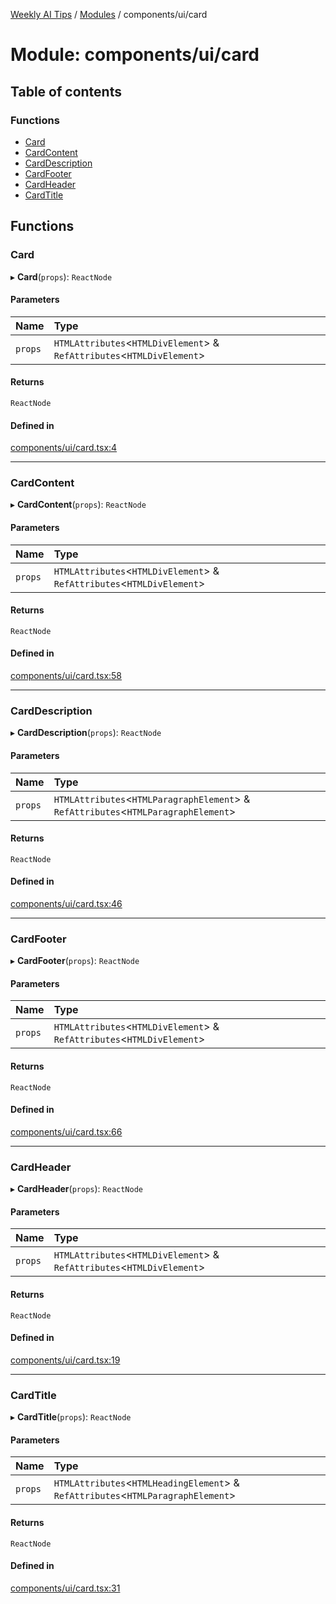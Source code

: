 [Weekly AI Tips](../README.md) / [Modules](../modules.md) / components/ui/card

# Module: components/ui/card

## Table of contents

### Functions

- [Card](components_ui_card.md#card)
- [CardContent](components_ui_card.md#cardcontent)
- [CardDescription](components_ui_card.md#carddescription)
- [CardFooter](components_ui_card.md#cardfooter)
- [CardHeader](components_ui_card.md#cardheader)
- [CardTitle](components_ui_card.md#cardtitle)

## Functions

### Card

▸ **Card**(`props`): `ReactNode`

#### Parameters

| Name | Type |
| :------ | :------ |
| `props` | `HTMLAttributes`\<`HTMLDivElement`\> & `RefAttributes`\<`HTMLDivElement`\> |

#### Returns

`ReactNode`

#### Defined in

[components/ui/card.tsx:4](https://github.com/alexsoyes/weekly-ai-tips/blob/8e6b4ae946047053b809d45f37efccbb35947373/components/ui/card.tsx#L4)

___

### CardContent

▸ **CardContent**(`props`): `ReactNode`

#### Parameters

| Name | Type |
| :------ | :------ |
| `props` | `HTMLAttributes`\<`HTMLDivElement`\> & `RefAttributes`\<`HTMLDivElement`\> |

#### Returns

`ReactNode`

#### Defined in

[components/ui/card.tsx:58](https://github.com/alexsoyes/weekly-ai-tips/blob/8e6b4ae946047053b809d45f37efccbb35947373/components/ui/card.tsx#L58)

___

### CardDescription

▸ **CardDescription**(`props`): `ReactNode`

#### Parameters

| Name | Type |
| :------ | :------ |
| `props` | `HTMLAttributes`\<`HTMLParagraphElement`\> & `RefAttributes`\<`HTMLParagraphElement`\> |

#### Returns

`ReactNode`

#### Defined in

[components/ui/card.tsx:46](https://github.com/alexsoyes/weekly-ai-tips/blob/8e6b4ae946047053b809d45f37efccbb35947373/components/ui/card.tsx#L46)

___

### CardFooter

▸ **CardFooter**(`props`): `ReactNode`

#### Parameters

| Name | Type |
| :------ | :------ |
| `props` | `HTMLAttributes`\<`HTMLDivElement`\> & `RefAttributes`\<`HTMLDivElement`\> |

#### Returns

`ReactNode`

#### Defined in

[components/ui/card.tsx:66](https://github.com/alexsoyes/weekly-ai-tips/blob/8e6b4ae946047053b809d45f37efccbb35947373/components/ui/card.tsx#L66)

___

### CardHeader

▸ **CardHeader**(`props`): `ReactNode`

#### Parameters

| Name | Type |
| :------ | :------ |
| `props` | `HTMLAttributes`\<`HTMLDivElement`\> & `RefAttributes`\<`HTMLDivElement`\> |

#### Returns

`ReactNode`

#### Defined in

[components/ui/card.tsx:19](https://github.com/alexsoyes/weekly-ai-tips/blob/8e6b4ae946047053b809d45f37efccbb35947373/components/ui/card.tsx#L19)

___

### CardTitle

▸ **CardTitle**(`props`): `ReactNode`

#### Parameters

| Name | Type |
| :------ | :------ |
| `props` | `HTMLAttributes`\<`HTMLHeadingElement`\> & `RefAttributes`\<`HTMLParagraphElement`\> |

#### Returns

`ReactNode`

#### Defined in

[components/ui/card.tsx:31](https://github.com/alexsoyes/weekly-ai-tips/blob/8e6b4ae946047053b809d45f37efccbb35947373/components/ui/card.tsx#L31)
